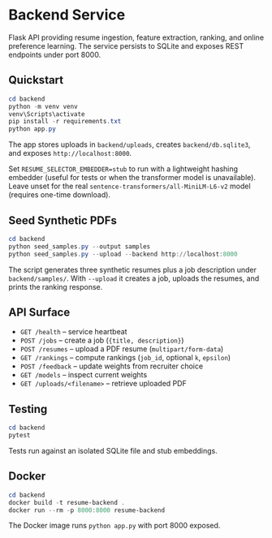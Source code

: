 # Backend Service

Flask API providing resume ingestion, feature extraction, ranking, and online preference learning. The service persists to SQLite and exposes REST endpoints under port 8000.

## Quickstart

```powershell
cd backend
python -m venv venv
venv\Scripts\activate
pip install -r requirements.txt
python app.py
```

The app stores uploads in `backend/uploads`, creates `backend/db.sqlite3`, and exposes `http://localhost:8000`.

Set `RESUME_SELECTOR_EMBEDDER=stub` to run with a lightweight hashing embedder (useful for tests or when the transformer model is unavailable). Leave unset for the real `sentence-transformers/all-MiniLM-L6-v2` model (requires one-time download).

## Seed Synthetic PDFs

```powershell
cd backend
python seed_samples.py --output samples
python seed_samples.py --upload --backend http://localhost:8000
```

The script generates three synthetic resumes plus a job description under `backend/samples/`. With `--upload` it creates a job, uploads the resumes, and prints the ranking response.

## API Surface

- `GET /health` – service heartbeat
- `POST /jobs` – create a job (`{title, description}`)
- `POST /resumes` – upload a PDF resume (`multipart/form-data`)
- `GET /rankings` – compute rankings (`job_id`, optional `k`, `epsilon`)
- `POST /feedback` – update weights from recruiter choice
- `GET /models` – inspect current weights
- `GET /uploads/<filename>` – retrieve uploaded PDF

## Testing

```powershell
cd backend
pytest
```

Tests run against an isolated SQLite file and stub embeddings.

## Docker

```powershell
cd backend
docker build -t resume-backend .
docker run --rm -p 8000:8000 resume-backend
```

The Docker image runs `python app.py` with port 8000 exposed.
